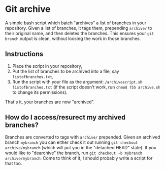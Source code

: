# Git archive
A simple bash script which batch "archives" a list of branches in your repository.
Given a list of branches, it tags them, prepending `archive/` to their original name, and then deletes the branches.
This ensures your `git branch` output is clean, without loosing the work in those branches.


## Instructions
1. Place the script in your repository,
1. Put the list of branches to be archived into a file, say `listofbranches.txt`,
1. Run the script with your file as the argument: `/archivescript.sh listofbranches.txt` (if the script doesn't work, run `chmod 755 archive.sh` to change its permissions).

That's it, your branches are now "archived".

## How do I access/resurect my archived branches?
Branches are converted to tags with `archive/` prepended.
Given an archived branch `mybranch` you can either check it out running `git checkout archive/mybranch` (which will put you in the "detached HEAD" state).
If you would like to "dearchive" the branch, run `git checkout -b mybranch archive/mybranch`.
Come to think of it, I should probably write a script for that too.
